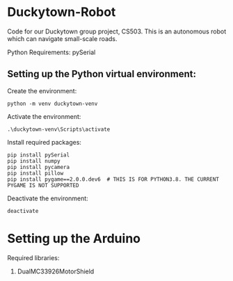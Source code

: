 # Duckytown-Robot
Code for our Duckytown group project, CS503. This is an autonomous robot which can navigate small-scale roads.

Python Requirements:
pySerial

## Setting up the Python virtual environment:
Create the environment:
```
python -m venv duckytown-venv
```
Activate the environment:
```
.\duckytown-venv\Scripts\activate
```
Install required packages:
```
pip install pySerial
pip install numpy
pip install pycamera
pip install pillow
pip install pygame==2.0.0.dev6  # THIS IS FOR PYTHON3.8. THE CURRENT PYGAME IS NOT SUPPORTED 
```
Deactivate the environment:
```
deactivate
```

# Setting up the Arduino
Required libraries:
1. DualMC33926MotorShield